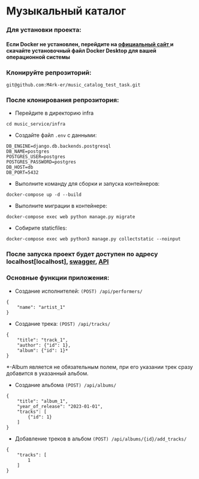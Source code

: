 # Музыкальный каталог

### Для установки проекта:

#### Если Docker не установлен, перейдите на [официальный сайт ](https://www.docker.com/products/docker-desktop) и скачайте установочный файл Docker Desktop для вашей операционной системы

### Клонируйте репрозиторий:
```
git@github.com:M4rk-er/music_catalog_test_task.git
``` 

### После клонирования репрозитория:

- Перейдите в директорию infra
``` 
cd music_service/infra 
```
- Создайте файл ``` .env ``` с данными:

```
DB_ENGINE=django.db.backends.postgresql
DB_NAME=postgres
POSTGRES_USER=postgres
POSTGRES_PASSWORD=postgres
DB_HOST=db
DB_PORT=5432 
```
- Выполните команду для сборки и запуска контейнеров:
``` 
docker-compose up -d --build 
```

- Выполните миграции в контейнере:
``` 
docker-compose exec web python manage.py migrate 
```

- Собирите staticfiles:
``` 
docker-compose exec web python3 manage.py collectstatic --noinput 
```

### После запуска проект будет доступен по адресу localhost[localhost], [swagger](localhost/api/swagger), [API](localhost/api/)

### Основные функции приложения:
- Создание исполнителей:
``` (POST) /api/performers/ ```
```
{
    "name": "artist_1"
}
```
- Создание трека:
``` (POST) /api/tracks/ ```
```
{
    "title": "track_1",
    "author": {"id": 1},
    "album": {"id": 1}*
}
```
*-Album является не обязательным полем, при его указании трек сразу добавится в указанный альбом.

- Создание альбома
``` (POST) /api/albums/ ```
```
{
    "title": "album_1",
    "year_of_release": "2023-01-01",
    "tracks": [
        {"id": 1}
    ]
}
```

- Добавление треков в альбом
``` (POST) /api/albums/{id}/add_tracks/ ```
```
{
    "tracks": [
        1
    ]
}
```


